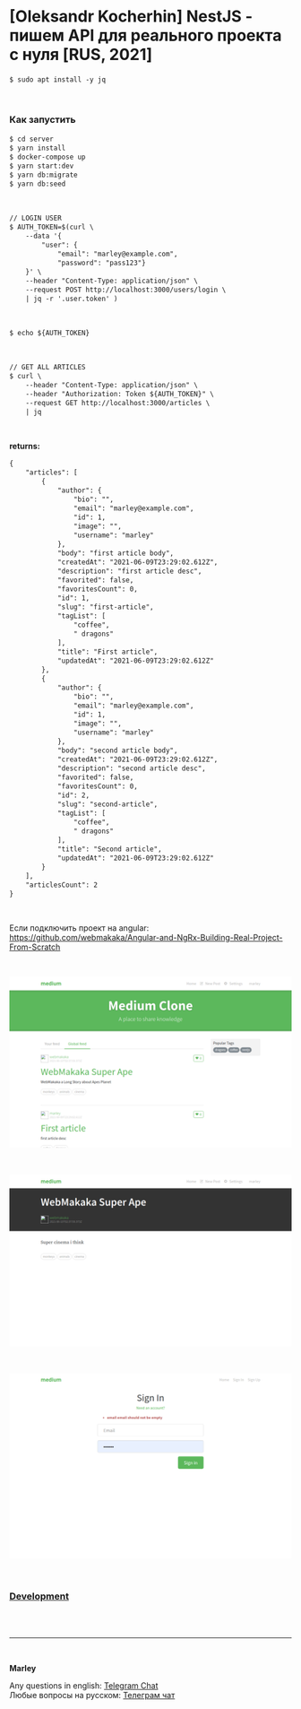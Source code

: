 # [Oleksandr Kocherhin] NestJS - пишем API для реального проекта с нуля [RUS, 2021]

```
$ sudo apt install -y jq
```

<br/>

### Как запустить

    $ cd server
    $ yarn install
    $ docker-compose up
    $ yarn start:dev
    $ yarn db:migrate
    $ yarn db:seed

<br/>

```
// LOGIN USER
$ AUTH_TOKEN=$(curl \
    --data '{
        "user": {
            "email": "marley@example.com",
            "password": "pass123"}
    }' \
    --header "Content-Type: application/json" \
    --request POST http://localhost:3000/users/login \
    | jq -r '.user.token' )
```

<br/>

```
$ echo ${AUTH_TOKEN}
```


<br/>

```
// GET ALL ARTICLES
$ curl \
    --header "Content-Type: application/json" \
    --header "Authorization: Token ${AUTH_TOKEN}" \
    --request GET http://localhost:3000/articles \
    | jq
```

<br/>

**returns:**

```
{
    "articles": [
        {
            "author": {
                "bio": "",
                "email": "marley@example.com",
                "id": 1,
                "image": "",
                "username": "marley"
            },
            "body": "first article body",
            "createdAt": "2021-06-09T23:29:02.612Z",
            "description": "first article desc",
            "favorited": false,
            "favoritesCount": 0,
            "id": 1,
            "slug": "first-article",
            "tagList": [
                "coffee",
                " dragons"
            ],
            "title": "First article",
            "updatedAt": "2021-06-09T23:29:02.612Z"
        },
        {
            "author": {
                "bio": "",
                "email": "marley@example.com",
                "id": 1,
                "image": "",
                "username": "marley"
            },
            "body": "second article body",
            "createdAt": "2021-06-09T23:29:02.612Z",
            "description": "second article desc",
            "favorited": false,
            "favoritesCount": 0,
            "id": 2,
            "slug": "second-article",
            "tagList": [
                "coffee",
                " dragons"
            ],
            "title": "Second article",
            "updatedAt": "2021-06-09T23:29:02.612Z"
        }
    ],
    "articlesCount": 2
}

```

<br/>

Если подключить проект на angular:  
https://github.com/webmakaka/Angular-and-NgRx-Building-Real-Project-From-Scratch

<br/>

![Application](/img/pic01.png?raw=true)

<br/>

![Application](/img/pic02.png?raw=true)

<br/>

![Application](/img/pic03.png?raw=true)

<br/>

### [Development](./Development.md)

<br/><br/>

---

<br/>

**Marley**

Any questions in english: <a href="https://jsdev.org/chat/">Telegram Chat</a>  
Любые вопросы на русском: <a href="https://jsdev.ru/chat/">Телеграм чат</a>
